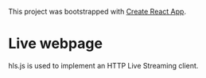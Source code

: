This project was bootstrapped with [Create React App](https://github.com/facebookincubator/create-react-app).

# Live webpage
hls.js is used to implement an HTTP Live Streaming client.